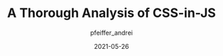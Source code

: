 ---
author: pfeiffer_andrei
date: 2021-05-26
layout: post.njk
publisher: css
tags:
  - css 
target_url: https://css-tricks.com/a-thorough-analysis-of-css-in-js/
title: A Thorough Analysis of CSS-in-JS
---